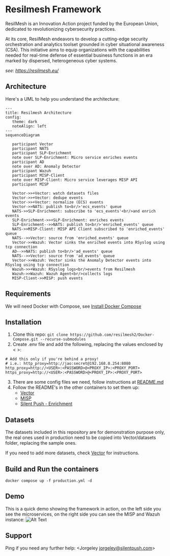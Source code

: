 # Resilmesh Framework
ResilMesh is an Innovation Action project funded by the European Union, dedicated to revolutionizing cybersecurity practices.

At its core, ResilMesh endeavors to develop a cutting-edge security orchestration and analytics toolset grounded in cyber situational awareness (CSA). This initiative aims to equip organizations with the capabilities needed for real-time defense of essential business functions in an era marked by dispersed, heterogeneous cyber systems.

_see: https://resilmesh.eu/_

## Architecture
Here's a UML to help you understand the architecture:
```mermaid
---
title: Resilmesh Architecture
config:
   theme: dark
   noteAlign: left
---
sequenceDiagram

   participant Vector
   participant NATS
   participant SLP-Enrichment
   note over SLP-Enrichment: Micro service enriches events
   participant AD
   note over AD: Anomaly Detector
   participant Wazuh
   participant MISP-Client
   note over MISP-Client: Micro service leverages MISP API
   participant MISP
   
   Vector->>+Vector: watch datasets files
   Vector->>+Vector: dedupe events
   Vector->>+Vector: normalize (ECS) events
   Vector->>NATS: publish to<br/>'ecs_events' queue
   NATS->>SLP-Enrichment: subscribe to 'ecs_events'<br/>and enrich events
   SLP-Enrichment->>+SLP-Enrichment: enriches events
   SLP-Enrichment-->>NATS: publish to<br/>'enriched_events' queue
   NATS->>MISP-Client: MISP API Client subscribed to 'enriched_events' queue 
   NATS-->>Vector: source from 'enriched_events' queue
   Vector->>Wazuh: Vector sinks the enriched events into RSyslog using tcp connection
   AD-->>NATS: publish to<br/>'ad_events' queue
   NATS-->>Vector: source from 'ad_events' queue
   Vector->>Wazuh: Vector sinks the Anomaly Detector events into RSyslog using tcp connection
   Wazuh->>+Wazuh: RSyslog logs<br/>events from Resilmesh
   Wazuh->>Wazuh: Wazuh Agent<br/>collects logs
   MISP-Client->>MISP: push events
```

## Requirements
We will need Docker with Compose, see [Install Docker Compose](https://docs.docker.com/compose/install/)

## Installation
1. Clone this repo: `git clone https://github.com/resilmesh2/Docker-Compose.git --recurse-submodules`
2. Create .env file and add the following, replacing the values enclosed by < >:
```dotenv
# Add this only if you're behind a proxy!
# i.e.: http_proxy=http://jao:secret@192.168.0.254:8080
http_proxy=http://<USER>:<PASSWORD>@<PROXY_IP>:<PROXY_PORT>
https_proxy=http://<USER>:<PASSWORD>@<PROXY_IP>:<PROXY_PORT>
```
3. There are some config files we need, follow instructions at [README.md](./Wazuh/README.md)
4. Follow the README's in the other containers to set them up:
   - [Vector](Vector/README.md)
   - [MISP](MISP/README.md)
   - [Silent Push - Enrichment](Enrichment/README.md)

## Datasets
The datasets included in this repository are for demonstration purpose only, the real ones used in production need to be copied into Vector/datasets folder, replacing the sample ones.

If you need to add more datasets, check [Vector](Vector/README.md) for instructions.

## Build and Run the containers
```shell
docker compose up -f production.yml -d
```

## Demo
This is a quick demo showing the framework in action, on the left side you see the microservices, on the right side you can see the MISP and Wazuh instance:
![Alt Text](./Resilmesh_Demo.gif)

## Support
Ping if you need any further help: <Jorgeley [jorgeley@silentpush.com](jorgeley@silentpush.com)>
